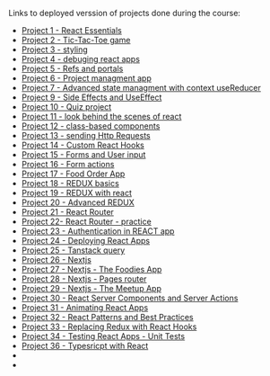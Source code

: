 Links to deployed verssion of projects done during the course:

- [Project 1 - React Essentials](https://react-course-project-1-gray.vercel.app/)
- [Project 2 - Tic-Tac-Toe game](https://react-course-project-2-plum.vercel.app/)
- [Project 3 - styling](https://react-course-chi-five.vercel.app/)
- [Project 4 - debuging react apps](https://react-course-project-4.vercel.app/)
- [Project 5 - Refs and portals](https://react-course-project-5.vercel.app/)
- [Project 6 - Project managment app](https://react-course-project-6.vercel.app/)
- [Project 7 - Advanced state managment with context useReducer](https://react-course-project-7.vercel.app/)
- [Project 9 - Side Effects and UseEffect](https://react-course-project-9.vercel.app/)
- [Project 10 - Quiz project](https://react-course-olive.vercel.app/)
- [Project 11 - look behind the scenes of react](https://react-course-project-11.vercel.app/)
- [Project 12 - class-based components](https://react-course-project-12.vercel.app/)
- [Project 13 - sending Http Requests](https://react-coure-project-13-frontend-6la7gtks7.vercel.app/)
- [Project 14 - Custom React Hooks](https://react-course-project-14-frontend.vercel.app/)
- [Project 15 - Forms and User input]()
- [Project 16 - Form actions]()
- [Project 17 - Food Order App]()
- [Project 18 - REDUX basics]()
- [Project 19 - REDUX with react]()
- [Project 20 - Advanced REDUX]()
- [Project 21 - React Router]()
- [Project 22- React Router - practice]()
- [Project 23 - Authentication in REACT app]()
- [Project 24 - Deploying React Apps]()
- [Project 25 - Tanstack query]()
- [Project 26 - Nextjs]()
- [Project 27 - Nextjs - The Foodies App]()
- [Project 28 - Nextjs - Pages router]()
- [Project 29 - Nextjs - The Meetup App](https://react-course-project-29.vercel.app/)
- [Project 30 - React Server Components and Server Actions]()
- [Project 31 - Animating React Apps]()
- [Project 32 - React Patterns and Best Practices]()
- [Project 33 - Replacing Redux with React Hooks]()
- [Project 34 - Testing React Apps - Unit Tests]()
- [Project 36 - Typesricpt with React]()
- []()
- []()
